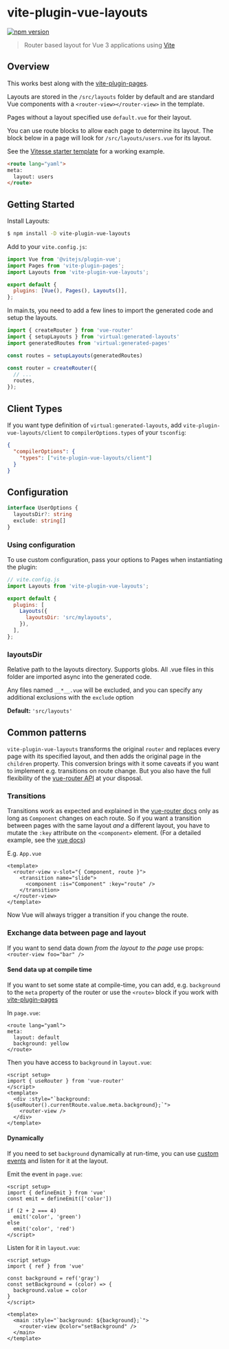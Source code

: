 # vite-plugin-vue-layouts

[![npm version](https://img.shields.io/npm/v/vite-plugin-vue-layouts)](https://www.npmjs.com/package/vite-plugin-vue-layouts)

> Router based layout for Vue 3 applications using [Vite](https://github.com/vitejs/vite)

## Overview

This works best along with the [vite-plugin-pages](https://github.com/hannoeru/vite-plugin-pages).

Layouts are stored in the `/src/layouts` folder by default and are standard Vue components with a `<router-view></router-view>` in the template.

Pages without a layout specified use `default.vue` for their layout.

You can use route blocks to allow each page to determine its layout.  The block below in a page will look for `/src/layouts/users.vue` for its layout.

See the [Vitesse starter template](https://github.com/antfu/vitesse) for a working example.

```html
<route lang="yaml">
meta:
  layout: users
</route>
```


## Getting Started

Install Layouts:

```bash
$ npm install -D vite-plugin-vue-layouts
```

Add to your `vite.config.js`:

```js
import Vue from '@vitejs/plugin-vue';
import Pages from 'vite-plugin-pages';
import Layouts from 'vite-plugin-vue-layouts';

export default {
  plugins: [Vue(), Pages(), Layouts()],
};
```

In main.ts, you need to add a few lines to import the generated code and setup the layouts.

```js
import { createRouter } from 'vue-router'
import { setupLayouts } from 'virtual:generated-layouts'
import generatedRoutes from 'virtual:generated-pages'

const routes = setupLayouts(generatedRoutes)

const router = createRouter({
  // ...
  routes,
});
```

## Client Types
If you want type definition of `virtual:generated-layouts`, add `vite-plugin-vue-layouts/client` to `compilerOptions.types` of your `tsconfig`:
```json
{
  "compilerOptions": {
    "types": ["vite-plugin-vue-layouts/client"]
  }
}
```

## Configuration

```ts
interface UserOptions {
  layoutsDir?: string
  exclude: string[]
}
```

### Using configuration

To use custom configuration, pass your options to Pages when instantiating the plugin:

```js
// vite.config.js
import Layouts from 'vite-plugin-vue-layouts';

export default {
  plugins: [
    Layouts({
      layoutsDir: 'src/mylayouts',
    }),
  ],
};
```

### layoutsDir

Relative path to the layouts directory. Supports globs.
All .vue files in this folder are imported async into the generated code.

Any files named `__*__.vue` will be excluded, and you can specify any additional exclusions with the `exclude` option

**Default:** `'src/layouts'`

## Common patterns

`vite-plugin-vue-layouts` transforms the original `router` and replaces every page with its specified layout, and then adds the original page in the `children` property. This conversion brings with it some caveats if you want to implement e.g. transitions on route change. But you also have the full flexibility of the [vue-router API](https://next.router.vuejs.org/api/) at your disposal.

### Transitions
Transitions work as expected and explained in the [vue-router docs](https://next.router.vuejs.org/guide/advanced/transitions.html) only as long as `Component` changes on each route. So if you want a transition between pages with the same layout *and* a different layout, you have to mutate the `:key` attribute on the `<component>` element. (For a detailed example, see the [vue docs](https://v3.vuejs.org/guide/transitions-enterleave.html#transitioning-between-elements))

E.g. `App.vue`
```vue
<template>
  <router-view v-slot="{ Component, route }">
    <transition name="slide">
      <component :is="Component" :key="route" />
    </transition>
  </router-view>
</template>
```

Now Vue will always trigger a transition if you change the route.

### Exchange data between page and layout
If you want to send data down *from the layout to the page* use props: `<router-view foo="bar" />`

#### Send data up at compile time

If you want to set some state at compile-time, you can add, e.g. `background` to the `meta` property of the router or use the `<route>` block if you work with [vite-plugin-pages](https://github.com/hannoeru/vite-plugin-pages)

In `page.vue`:
```vue
<route lang="yaml">
meta:
  layout: default
  background: yellow
</route>
```

Then you have access to `background` in `layout.vue`:
```vue
<script setup>
import { useRouter } from 'vue-router'
</script>
<template>
  <div :style="`background: ${useRouter().currentRoute.value.meta.background};`">
    <router-view />
  </div>
</template>
```
#### Dynamically

If you need to set `background` dynamically at run-time, you can use [custom events](https://v3.vuejs.org/guide/component-custom-events.html#custom-events) and listen for it at the layout.

Emit the event in `page.vue`:
```vue
<script setup>
import { defineEmit } from 'vue'
const emit = defineEmit(['color'])

if (2 + 2 === 4)
  emit('color', 'green')
else
  emit('color', 'red')
</script>
```

Listen for it in `layout.vue`:
```vue
<script setup>
import { ref } from 'vue'

const background = ref('gray')
const setBackground = (color) => {
  background.value = color
}
</script>

<template>
  <main :style="`background: ${background};`">
    <router-view @color="setBackground" />
  </main>
</template>
```
